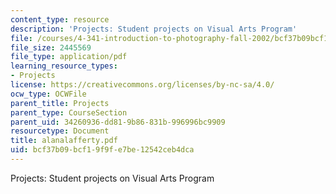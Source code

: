 ```yaml
---
content_type: resource
description: 'Projects: Student projects on Visual Arts Program'
file: /courses/4-341-introduction-to-photography-fall-2002/bcf37b09bcf19f9fe7be12542ceb4dca_alanalafferty.pdf
file_size: 2445569
file_type: application/pdf
learning_resource_types:
- Projects
license: https://creativecommons.org/licenses/by-nc-sa/4.0/
ocw_type: OCWFile
parent_title: Projects
parent_type: CourseSection
parent_uid: 34260936-dd81-9b86-831b-996996bc9909
resourcetype: Document
title: alanalafferty.pdf
uid: bcf37b09-bcf1-9f9f-e7be-12542ceb4dca
---
```

Projects: Student projects on Visual Arts Program